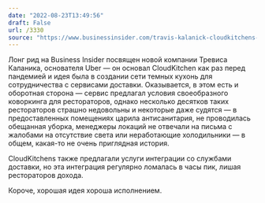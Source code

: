 ```yaml
---
date: "2022-08-23T13:49:56"
draft: False
url: /3330
source: "https://www.businessinsider.com/travis-kalanick-cloudkitchens-ghost-kitchens-restaurateurs-fleeing-2022-8"
---
```


Лонг рид на Business Insider посвящен новой компании Тревиса Каланика, основателя Uber — он основал CloudKitchen как раз перед пандемией и идея была в создании сети темных кухонь для сотрудничества с сервисами доставки. Оказывается, в этом есть и оборотная сторона — сервис предлагал условия своеобразного коворкинга для рестораторов, однако несколько десятков таких рестораторов страшно недовольны и некоторые даже судятся — в предоставленных помещениях царила антисанитария, не проводилась обещанная уборка, менеджеры локаций не отвечали на письма с жалобами на отсутствие света или неработающие холодильники — в общем, какая-то не очень приглядная история. 

CloudKitchens также предлагали услуги интеграции со службами доставки, но эта интеграция регулярно ломалась в часы пик, лишая рестораторов дохода.

Короче, хорошая идея хороша исполнением.
